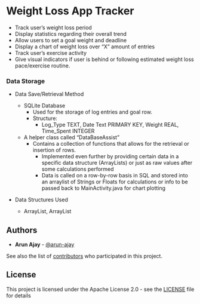 # Weight Loss App Tracker

- Track user’s weight loss period
- Display statistics regarding their overall trend
- Allow users to set a goal weight and deadline
- Display a chart of weight loss over “X” amount of entries
- Track user’s exercise activity
- Give visual indicators if user is behind or following estimated weight loss pace/exercise routine. 


### Data Storage

- Data Save/Retrieval Method
  - SQLite Database
    - Used for the storage of log entries and goal row. 
    - Structure:
      - Log_Type TEXT, Date Text PRIMARY KEY, Weight REAL, Time_Spent INTEGER
  - A helper class called “DataBaseAssist”
     - Contains a collection of functions that allows for the retrieval or insertion of rows.
        - Implemented even further by providing certain data in a specific data structure (ArrayLists) or just as raw values after some calculations performed
        - Data is called on a row-by-row basis in SQL and stored into an arraylist of Strings or Floats for calculations or info to be passed back to MainActivity.java for chart plotting

- Data Structures Used
  - ArrayList<String>, ArrayList<Float>

## Authors
- **Arun Ajay** - [@arun-ajay](https://github.com/arun-ajay)

See also the list of [contributors](https://github.com/NYPL/NYPL-Tenable-Jira/graphs/contributors) who participated in this project.


## License
This project is licensed under the Apache License 2.0 - see the [LICENSE](https://github.com/NYPL/NYPL-Tenable-Jira/blob/master/LICENSE) file for details

